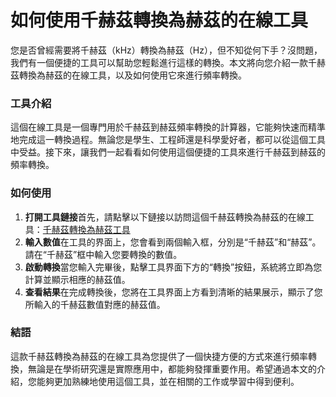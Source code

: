 如何使用千赫茲轉換為赫茲的在線工具
=================

您是否曾經需要將千赫茲（kHz）轉換為赫茲（Hz），但不知從何下手？沒問題，我們有一個便捷的工具可以幫助您輕鬆進行這樣的轉換。本文將向您介紹一款千赫茲轉換為赫茲的在線工具，以及如何使用它來進行頻率轉換。

### 工具介紹

這個在線工具是一個專門用於千赫茲到赫茲頻率轉換的計算器，它能夠快速而精準地完成這一轉換過程。無論您是學生、工程師還是科學愛好者，都可以從這個工具中受益。接下來，讓我們一起看看如何使用這個便捷的工具來進行千赫茲到赫茲的頻率轉換。

### 如何使用

1. **打開工具鏈接**首先，請點擊以下鏈接以訪問這個千赫茲轉換為赫茲的在線工具：[千赫茲轉換為赫茲工具](https://www.onlinecalculatorsfree.com/zh-tw/convert/kilohertz-to-hertz.html)
2. **輸入數值**在工具的界面上，您會看到兩個輸入框，分別是“千赫茲”和“赫茲”。請在“千赫茲”框中輸入您要轉換的數值。
3. **啟動轉換**當您輸入完畢後，點擊工具界面下方的“轉換”按鈕，系統將立即為您計算並顯示相應的赫茲值。
4. **查看結果**在完成轉換後，您將在工具界面上方看到清晰的結果展示，顯示了您所輸入的千赫茲數值對應的赫茲值。

### 結語

這款千赫茲轉換為赫茲的在線工具為您提供了一個快捷方便的方式來進行頻率轉換，無論是在學術研究還是實際應用中，都能夠發揮重要作用。希望通過本文的介紹，您能夠更加熟練地使用這個工具，並在相關的工作或學習中得到便利。